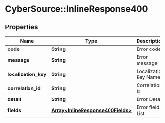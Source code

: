 # CyberSource::InlineResponse400

## Properties
Name | Type | Description | Notes
------------ | ------------- | ------------- | -------------
**code** | **String** | Error code | 
**message** | **String** | Error message | 
**localization_key** | **String** | Localization Key Name | [optional] 
**correlation_id** | **String** | Correlation Id | [optional] 
**detail** | **String** | Error Detail | [optional] 
**fields** | [**Array&lt;InlineResponse400Fields&gt;**](InlineResponse400Fields.md) | Error fields List | [optional] 


